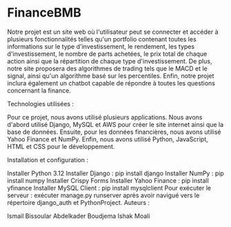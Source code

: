 # FinanceBMB
Notre projet est un site web où l'utilisateur peut se connecter et accéder à plusieurs fonctionnalités telles qu'un portfolio contenant
toutes les informations sur le type d'investissement, le rendement, les types d'investissement, le nombre de parts achetées, 
le prix total de chaque action ainsi que la répartition de chaque type d'investissement. De plus, notre site proposera des algorithmes
de trading tels que le MACD et le signal, ainsi qu'un algorithme basé sur les percentiles. Enfin, notre projet inclura également 
un chatbot capable de répondre à toutes les questions concernant la finance.

Technologies utilisées :

Pour ce projet, nous avons utilisé plusieurs applications. Nous avons d'abord utilisé Django, 
MySQL et AWS pour créer le site internet ainsi que la base de données. Ensuite, pour les données financières, nous avons utilisé Yahoo 
Finance et NumPy. Enfin, nous avons utilisé Python, JavaScript, HTML et CSS pour le développement.

Installation et configuration :

Installer Python 3.12
Installer Django : pip install django
Installer NumPy : pip install numpy
Installer Crispy Forms
Installer Yahoo Finance : pip install yfinance
Installer MySQL Client : pip install mysqlclient
Pour exécuter le serveur : exécuter manage.py runserver après avoir navigué vers le répertoire django_auth et PythonProject.
Auteurs :

Ismail Bissoular
Abdelkader Boudjema
Ishak Moali
